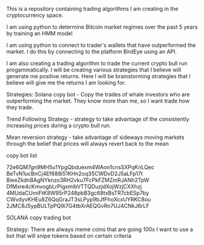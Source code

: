 This is a repository containing trading algorithms I am creating in the cryptocurrency space. 

I am using python to determine Bitcoin market regimes over the past 5 years by training an HMM model

I am using python to connect to trader's wallets that have outperformed the market. I do this by connecting to the platform BirdEye using an API.

I am also creating a trading algorithm to trade the current crypto bull run progammatically. I will be creating various strategies that I believe will generate me positive returns. Here I will be brainstorming strategies that I believe will give me the returns I am looking for.

Strategies:
Solana copy bot - Copy the trades of whale investors who are outperforming the market. They know more than me, so I want trade how they trade.

Trend Following Strategy - strategy to take advantage of the consistently increasing prices during a crypto bull run.

Mean reversion strategy - take advantage of sideways moving markets through the belief that prices will always revert back to the mean

copy bot list

72e6QM7gn9MH5u1YpgQbduexm4WAon1cnsSXPqKnLQec
BeTvN1ucBnCj4Ef688i51KHn2oq35CWDvD2J5aLFp17t
BieeZkdnBAgNYknzo3RH2vku7FcPkFZMZmRJANh2TpW
DfMxre4cKmvogbLrPigxmibVTTQDuzjdXojWzjCXXhzj
4MUdaCUmiFtK8W95rP248pbB3gc68txBsTR7cbESp7by
CWvdyvKHEu8Z6QqGraJT3sLPyp9bJfFhoXcxUYRKC8ou
2JMC8J5ypBULTpPQ9i7G4tbXrAEQGvRn7UJ4CNkJ6rLF

SOLANA copy trading bot

Strategy:
There are always meme coins that are going 100x
I want to use a bot that will snipe tokens based on certain criteria
